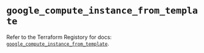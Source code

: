# `google_compute_instance_from_template`

Refer to the Terraform Registory for docs: [`google_compute_instance_from_template`](https://www.terraform.io/docs/providers/google-beta/r/google_compute_instance_from_template).
